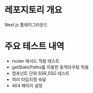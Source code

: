 # 레포지토리 개요
Next js 플레이그라운드

# 주요 테스트 내역
- router 메서드 적용 테스트
- getStaticPaths를 이용한 동적라우팅 적용
- 컴포넌트 단위 SSR,SSG 테스트
- 여러 타입지정 숙달
- 404 페이지 설정
